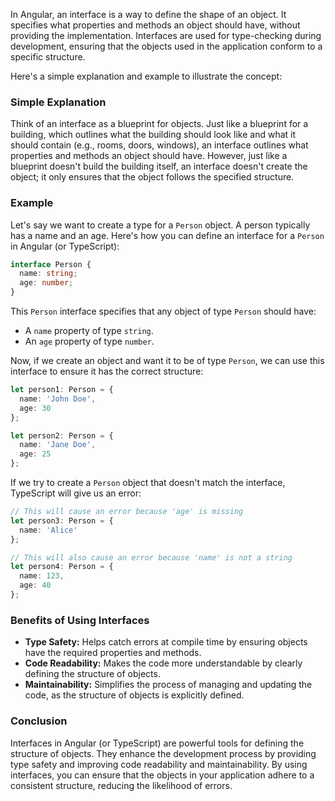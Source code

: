 In Angular, an interface is a way to define the shape of an object. It specifies what properties and methods an object should have, without providing the implementation. Interfaces are used for type-checking during development, ensuring that the objects used in the application conform to a specific structure.

Here's a simple explanation and example to illustrate the concept:

### Simple Explanation
Think of an interface as a blueprint for objects. Just like a blueprint for a building, which outlines what the building should look like and what it should contain (e.g., rooms, doors, windows), an interface outlines what properties and methods an object should have. However, just like a blueprint doesn't build the building itself, an interface doesn't create the object; it only ensures that the object follows the specified structure.

### Example
Let's say we want to create a type for a `Person` object. A person typically has a name and an age. Here's how you can define an interface for a `Person` in Angular (or TypeScript):

```typescript
interface Person {
  name: string;
  age: number;
}
```

This `Person` interface specifies that any object of type `Person` should have:
- A `name` property of type `string`.
- An `age` property of type `number`.

Now, if we create an object and want it to be of type `Person`, we can use this interface to ensure it has the correct structure:

```typescript
let person1: Person = {
  name: 'John Doe',
  age: 30
};

let person2: Person = {
  name: 'Jane Doe',
  age: 25
};
```

If we try to create a `Person` object that doesn't match the interface, TypeScript will give us an error:

```typescript
// This will cause an error because 'age' is missing
let person3: Person = {
  name: 'Alice'
};

// This will also cause an error because 'name' is not a string
let person4: Person = {
  name: 123,
  age: 40
};
```

### Benefits of Using Interfaces
- **Type Safety:** Helps catch errors at compile time by ensuring objects have the required properties and methods.
- **Code Readability:** Makes the code more understandable by clearly defining the structure of objects.
- **Maintainability:** Simplifies the process of managing and updating the code, as the structure of objects is explicitly defined.

### Conclusion
Interfaces in Angular (or TypeScript) are powerful tools for defining the structure of objects. They enhance the development process by providing type safety and improving code readability and maintainability. By using interfaces, you can ensure that the objects in your application adhere to a consistent structure, reducing the likelihood of errors.
